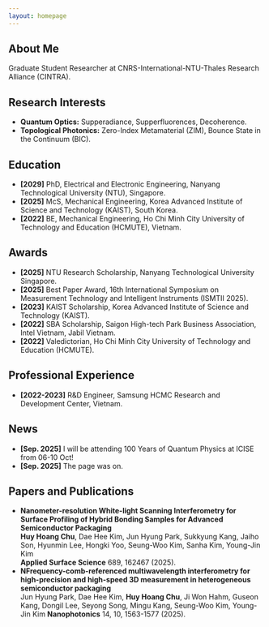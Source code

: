 ```yaml
---
layout: homepage
---
```


## About Me
Graduate Student Researcher at CNRS-International-NTU-Thales Research Alliance (CINTRA).

## Research Interests
- **Quantum Optics:** Supperadiance, Supperfluorences, Decoherence.
- **Topological Photonics:** Zero-Index Metamaterial (ZIM), Bounce State in the Continuum (BIC).

## Education
- **[2029]** PhD, Electrical and Electronic Engineering, Nanyang Technological University (NTU), Singapore.
- **[2025]** McS, Mechanical Engineering, Korea Advanced Institute of Science and Technology (KAIST), South Korea.
- **[2022]** BE, Mechanical Engineering, Ho Chi Minh City University of Technology and Education (HCMUTE), Vietnam.
   
## Awards
- **[2025]** NTU Research Scholarship, Nanyang Technological University Singapore.
- **[2025]** Best Paper Award, 16th International Symposium on Measurement Technology and Intelligent Instruments (ISMTII 2025).
- **[2023]** KAIST Scholarship, Korea Advanced Institute of Science and Technology (KAIST).
- **[2022]** SBA Scholarship, Saigon High-tech Park Business Association, Intel Vietnam, Jabil Vietnam.
- **[2022]** Valedictorian, Ho Chi Minh City University of Technology and Education (HCMUTE).
  
## Professional Experience
- **[2022-2023]** R&D Engineer, Samsung HCMC Research and Development Center, Vietnam.
  
## News

- **[Sep. 2025]** I will be attending 100 Years of Quantum Physics at ICISE from 06-10 Oct!
- **[Sep. 2025]** The page was on.

## Papers and Publications
- **Nanometer-resolution White-light Scanning Interferometry for Surface Profiling of Hybrid Bonding Samples for Advanced Semiconductor Packaging**  
  **Huy Hoang Chu**, Dae Hee Kim, Jun Hyung Park, Sukkyung Kang, Jaiho Son, Hyunmin Lee, Hongki Yoo, Seung-Woo Kim, Sanha Kim, Young-Jin Kim  
 **Applied Surface Science** 689, 162467 (2025).
- **NFrequency-comb-referenced multiwavelength interferometry for high-precision and high-speed 3D measurement in heterogeneous semiconductor packaging**  
  Jun Hyung Park, Dae Hee Kim, **Huy Hoang Chu**, Ji Won Hahm, Guseon Kang, Dongil Lee, Seyong Song, Mingu Kang, Seung-Woo Kim, Young-Jin Kim
 **Nanophotonics** 14, 10, 1563-1577 (2025).


